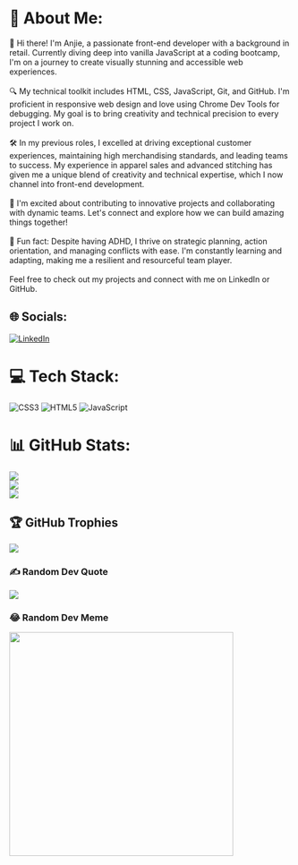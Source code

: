 # 💫 About Me:
👋 Hi there! I'm Anjie, a passionate front-end developer with a background in retail. Currently diving deep into vanilla JavaScript at a coding bootcamp, I'm on a journey to create visually stunning and accessible web experiences.<br><br>🔍 My technical toolkit includes HTML, CSS, JavaScript, Git, and GitHub. I'm proficient in responsive web design and love using Chrome Dev Tools for debugging. My goal is to bring creativity and technical precision to every project I work on.<br><br>🛠 In my previous roles, I excelled at driving exceptional customer experiences, maintaining high merchandising standards, and leading teams to success. My experience in apparel sales and advanced stitching has given me a unique blend of creativity and technical expertise, which I now channel into front-end development.<br><br>🚀 I'm excited about contributing to innovative projects and collaborating with dynamic teams. Let's connect and explore how we can build amazing things together!<br><br>🌟 Fun fact: Despite having ADHD, I thrive on strategic planning, action orientation, and managing conflicts with ease. I'm constantly learning and adapting, making me a resilient and resourceful team player.<br><br>Feel free to check out my projects and connect with me on LinkedIn or GitHub.


## 🌐 Socials:
[![LinkedIn](https://img.shields.io/badge/LinkedIn-%230077B5.svg?logo=linkedin&logoColor=white)](https://linkedin.com/in/www.linkedin.com/in/anjiemay23) 

# 💻 Tech Stack:
![CSS3](https://img.shields.io/badge/css3-%231572B6.svg?style=for-the-badge&logo=css3&logoColor=white) ![HTML5](https://img.shields.io/badge/html5-%23E34F26.svg?style=for-the-badge&logo=html5&logoColor=white) ![JavaScript](https://img.shields.io/badge/javascript-%23323330.svg?style=for-the-badge&logo=javascript&logoColor=%23F7DF1E)
# 📊 GitHub Stats:
![](https://github-readme-stats.vercel.app/api?username=Anjie-MF&theme=highcontrast&hide_border=false&include_all_commits=false&count_private=false)<br/>
![](https://github-readme-streak-stats.herokuapp.com/?user=Anjie-MF&theme=highcontrast&hide_border=false)<br/>
![](https://github-readme-stats.vercel.app/api/top-langs/?username=Anjie-MF&theme=highcontrast&hide_border=false&include_all_commits=false&count_private=false&layout=compact)

## 🏆 GitHub Trophies
![](https://github-profile-trophy.vercel.app/?username=Anjie-MF&theme=radical&no-frame=false&no-bg=true&margin-w=4)

### ✍️ Random Dev Quote
![](https://quotes-github-readme.vercel.app/api?type=horizontal&theme=gruvbox)

### 😂 Random Dev Meme
<img src='https://memer-new.vercel.app/' style="height: 400px;"/>

<!-- Proudly created with GPRM ( https://gprm.itsvg.in ) -->
